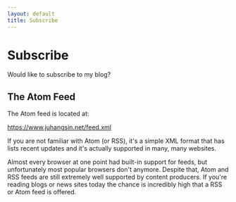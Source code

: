 ```yaml
---
layout: default
title: Subscribe
---
```


Subscribe
=========

Would like to subscribe to my blog?

The Atom Feed
-------------

The Atom feed is located at:

<https://www.juhangsin.net/feed.xml>

If you are not familiar with Atom (or RSS), it's a simple XML format that
has lists recent updates and it's actually supported in many, many websites.

Almost every browser at one point had built-in support for feeds, but
unfortunately most popular browsers don't anymore. Despite that, Atom and RSS
feeds are still extremely well supported by content producers.  If you're
reading blogs or news sites today the chance is incredibly high that a RSS or
Atom feed is offered.